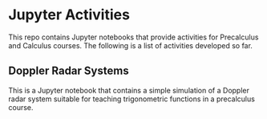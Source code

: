 # Jupyter Activities

This repo contains Jupyter notebooks that provide activities for Precalculus and Calculus courses. The following is a list of activities developed so far.

## Doppler Radar Systems

This is a Jupyter notebook that contains a simple simulation of a Doppler radar system suitable for teaching trigonometric functions in a precalculus course.
